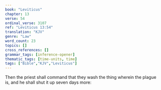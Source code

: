```yaml
---
book: "Leviticus"
chapter: 13
verse: 54
ordinal_verse: 3107
ref: "Leviticus 13:54"
translation: "KJV"
genre: "Law"
word_count: 23
topics: []
cross_references: []
grammar_tags: [inference-opener]
thematic_tags: [time-units, time]
tags: ["Bible","KJV","Leviticus"]
---
```

Then the priest shall command that they wash the thing wherein the plague is, and he shall shut it up seven days more:
